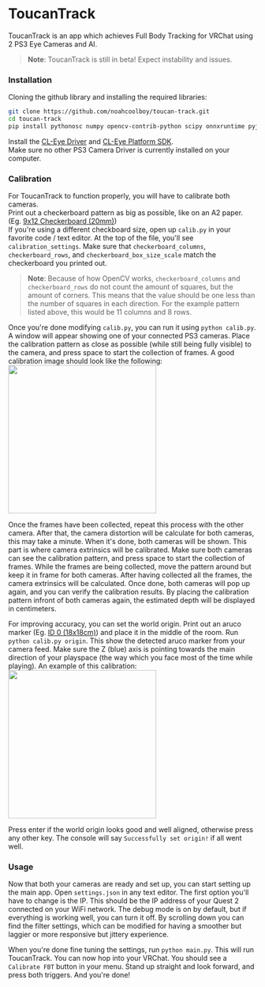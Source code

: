 # ToucanTrack
ToucanTrack is an app which achieves Full Body Tracking for VRChat using 2 PS3 Eye Cameras and AI.
> **Note**: ToucanTrack is still in beta! Expect instability and issues.

### Installation
Cloning the github library and installing the required libraries:
```bash
git clone https://github.com/noahcoolboy/toucan-track.git
cd toucan-track
pip install pythonosc numpy opencv-contrib-python scipy onnxruntime pyjson5
```

Install the [CL-Eye Driver](https://drive.google.com/uc?export=download&id=1O8yER02vQ-PgeF20N0nfid1GeEduyhvk) and [CL-Eye Platform SDK](https://drive.google.com/uc?export=download&id=1OIBxT0Q9KgjaOROA5y0bYfwK92jtEfTz).  
Make sure no other PS3 Camera Driver is currently installed on your computer.


### Calibration
For ToucanTrack to function properly, you will have to calibrate both cameras.  
Print out a checkerboard pattern as big as possible, like on an A2 paper. (Eg. [9x12 Checkerboard (20mm)](https://github.com/noahcoolboy/toucan-track/files/10776556/checker_297x210_9x12_20.pdf))  
If you're using a different checkboard size, open up `calib.py` in your favorite code / text editor. At the top of the file, you'll see `calibration_settings`. Make sure that `checkerboard_columns`, `checkerboard_rows`, and `checkerboard_box_size_scale` match the checkerboard you printed out.
> **Note**: Because of how OpenCV works, `checkerboard_columns` and `checkerboard_rows` do not count the amount of squares, but the amount of corners. This means that the value should be one less than the number of squares in each direction. For the example pattern listed above, this would be 11 columns and 8 rows.

Once you're done modifying `calib.py`, you can run it using `python calib.py`.
A window will appear showing one of your connected PS3 cameras. Place the calibration pattern as close as possible (while still being fully visible) to the camera, and press space to start the collection of frames. A good calibration image should look like the following:  
<img src="https://user-images.githubusercontent.com/46800081/219941473-32608127-87e7-4a2d-accd-9b0df8b03f18.png" width=300>

Once the frames have been collected, repeat this process with the other camera. After that, the camera distortion will be calculate for both cameras, this may take a minute. When it's done, both cameras will be shown. This part is where camera extrinsics will be calibrated. Make sure both cameras can see the calibration pattern, and press space to start the collection of frames. While the frames are being collected, move the pattern around but keep it in frame for both cameras. After having collected all the frames, the camera extrinsics will be calculated. Once done, both cameras will pop up again, and you can verify the calibration results. By placing the calibration pattern infront of both cameras again, the estimated depth will be displayed in centimeters.

For improving accuracy, you can set the world origin. Print out an aruco marker (Eg. [ID 0 (18x18cm)](https://user-images.githubusercontent.com/46800081/219941888-1968b0d6-c23a-4d25-bc70-681931375418.svg)) and place it in the middle of the room. Run `python calib.py origin`. This show the detected aruco marker from your camera feed. Make sure the Z (blue) axis is pointing towards the main direction of your playspace (the way which you face most of the time while playing). An example of this calibration:
<img src="https://user-images.githubusercontent.com/46800081/219943106-4e0e4fa8-2074-4eb8-b619-1a87fc24f83a.png" width=300>

Press enter if the world origin looks good and well aligned, otherwise press any other key. The console will say `Successfully set origin!` if all went well.

### Usage
Now that both your cameras are ready and set up, you can start setting up the main app. Open `settings.json` in any text editor. The first option you'll have to change is the IP. This should be the IP address of your Quest 2 connected on your WiFi network. The debug mode is on by default, but if everything is working well, you can turn it off. By scrolling down you can find the filter settings, which can be modified for having a smoother but laggier or more responsive but jittery experience.

When you're done fine tuning the settings, run `python main.py`. This will run ToucanTrack. You can now hop into your VRChat. You should see a `Calibrate FBT` button in your menu. Stand up straight and look forward, and press both triggers. And you're done!